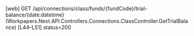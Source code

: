[web] GET /api/connections/class/funds/{fundCode}/trial-balance/{date:datetime}  (Workpapers.Next.API.Controllers.Connections.ClassController.GetTrialBalance)  [L44–L51] status=200

